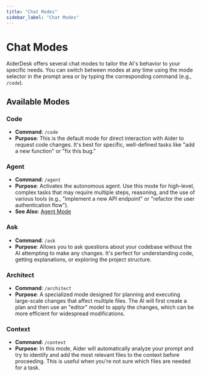 ```yaml
---
title: "Chat Modes"
sidebar_label: "Chat Modes"
---
```


# Chat Modes

AiderDesk offers several chat modes to tailor the AI's behavior to your specific needs. You can switch between modes at any time using the mode selector in the prompt area or by typing the corresponding command (e.g., `/code`).

## Available Modes

### Code
- **Command**: `/code`
- **Purpose**: This is the default mode for direct interaction with Aider to request code changes. It's best for specific, well-defined tasks like "add a new function" or "fix this bug."

### Agent
- **Command**: `/agent`
- **Purpose**: Activates the autonomous agent. Use this mode for high-level, complex tasks that may require multiple steps, reasoning, and the use of various tools (e.g., "implement a new API endpoint" or "refactor the user authentication flow").
- **See Also**: [Agent Mode](../agent-mode/agent-mode.md)

### Ask
- **Command**: `/ask`
- **Purpose**: Allows you to ask questions about your codebase without the AI attempting to make any changes. It's perfect for understanding code, getting explanations, or exploring the project structure.

### Architect
- **Command**: `/architect`
- **Purpose**: A specialized mode designed for planning and executing large-scale changes that affect multiple files. The AI will first create a plan and then use an "editor" model to apply the changes, which can be more efficient for widespread modifications.

### Context
- **Command**: `/context`
- **Purpose**: In this mode, Aider will automatically analyze your prompt and try to identify and add the most relevant files to the context before proceeding. This is useful when you're not sure which files are needed for a task.
